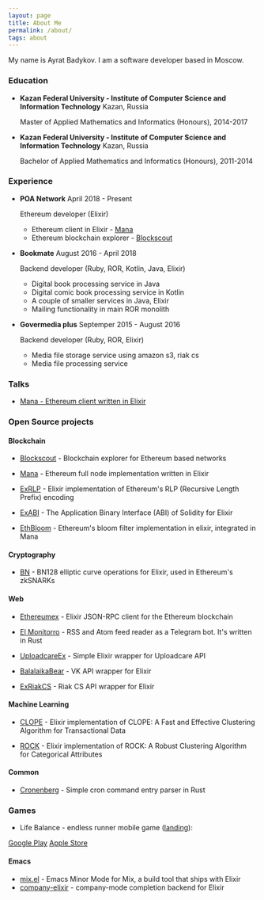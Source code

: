 ```yaml
---
layout: page
title: About Me
permalink: /about/
tags: about
---
```


My name is Ayrat Badykov. I am a software developer based in Moscow.

### Education

- **Kazan Federal University - Institute of Computer Science and Information Technology**  Kazan, Russia

  Master of Applied Mathematics and Informatics (Honours), 2014-2017

- **Kazan Federal University - Institute of Computer Science and Information Technology**  Kazan, Russia

  Bachelor of Applied Mathematics and Informatics (Honours), 2011-2014

### Experience

- **POA Network** April 2018 - Present

  Ethereum developer (Elixir)
  - Ethereum client in Elixir - [Mana](https://github.com/poanetwork/mana)
  - Ethereum blockchain explorer - [Blockscout](https://github.com/poanetwork/blockscout)


- **Bookmate** August 2016 - April 2018

  Backend developer (Ruby, ROR, Kotlin, Java, Elixir)
  - Digital book processing service in Java
  - Digital comic book processing service in Kotlin
  - A couple of smaller services in Java, Elixir
  - Mailing functionality in main ROR monolith


- **Govermedia plus** Septemper 2015 - August 2016

  Backend developer (Ruby, ROR, Elixir)
  - Media file storage service using amazon s3, riak cs
  - Media file processing service

### Talks

- [Mana - Ethereum client written in Elixir](/talks/2019/03/07/mana-ethereum-client-written-elixir/)

### Open Source projects

#### Blockchain

- [Blockscout](https://github.com/poanetwork/blockscout) - Blockchain explorer for Ethereum based networks

- [Mana](https://github.com/poanetwork/mana) - Ethereum full node implementation written in Elixir

- [ExRLP](https://github.com/exthereum/ex_rlp) - Elixir implementation of Ethereum's RLP (Recursive Length Prefix) encoding

- [ExABI](https://github.com/poanetwork/ex_abi/) - The Application Binary Interface (ABI) of Solidity for Elixir

- [EthBloom](https://github.com/ayrat555/eth_bloom) - Ethereum's bloom filter implementation in elixir, integrated in Mana

#### Cryptography

- [BN](https://github.com/poanetwork/bn) - BN128 elliptic curve operations for Elixir, used in Ethereum's zkSNARKs

#### Web

- [Ethereumex](https://github.com/exthereum/ethereumex) - Elixir JSON-RPC client for the Ethereum blockchain

- [El Monitorro](https://github.com/ayrat555/el_monitorro) - RSS and Atom feed reader as a Telegram bot. It's written in Rust

- [UploadcareEx](https://github.com/CryptoHamsters/uploadcare_ex) - Simple Elixir wrapper for Uploadcare API

- [BalalaikaBear](https://github.com/BalalaikaIndustries/balalaika_bear) - VK API wrapper for Elixir

- [ExRiakCS](https://github.com/ayrat555/ex_riak_cs) - Riak CS API  wrapper for Elixir

#### Machine Learning

- [CLOPE](https://github.com/ayrat555/clope) - Elixir implementation of CLOPE: A Fast and Effective Clustering Algorithm for Transactional Data

- [ROCK](https://github.com/ayrat555/rock) - Elixir implementation of ROCK: A Robust Clustering Algorithm for Categorical Attributes

#### Common

- [Cronenberg](https://github.com/ayrat555/cronenberg) - Simple cron command entry parser in Rust

### Games

- Life Balance - endless runner mobile game ([landing](https://thoughtkraken.com/life_balance)):

[Google Play](https://play.google.com/store/apps/details?id=com.thoughtkraken.lifebalance)
[Apple Store](https://apps.apple.com/us/app/life-balance/id1495840809?ls=1)

#### Emacs

- [mix.el](https://github.com/ayrat555/mix.el) - Emacs Minor Mode for Mix, a build tool that ships with Elixir
- [company-elixir](https://github.com/ayrat555/company-elixir) - company-mode completion backend for Elixir
